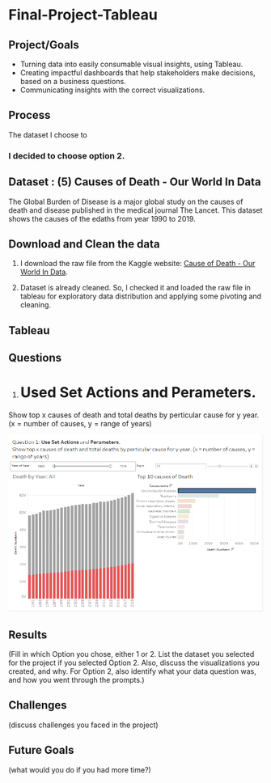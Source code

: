 # Final-Project-Tableau

## Project/Goals
- Turning data into easily consumable visual insights, using Tableau.
- Creating impactful dashboards that help stakeholders make decisions, based on a business questions.
- Communicating insights with the correct visualizations.

## Process
The dataset I choose to 
### I decided to choose option 2.
## Dataset : (5) Causes of Death - Our World In Data
The Global Burden of Disease is a major global study on the causes of death and disease published in the medical journal The Lancet. This dataset shows the causes of the edaths from year 1990 to 2019.

## Download and Clean the data
1. I download the raw file from the Kaggle website: [Cause of Death - Our World In Data](https://www.kaggle.com/datasets/ivanchvez/causes-of-death-our-world-in-data?resource=download).

2. Dataset is already cleaned. So, I checked it and loaded the raw file in tableau for exploratory data distribution and applying some pivoting and cleaning.

## Tableau
## Questions

1. # Used Set Actions and Perameters. 
Show top x causes of death and total deaths by perticular cause for y year. (x = number of causes, y = range of years)

![Question 1](https://github.com/AkashKadia47/Data-Visualization-and-Dashboards-with-Tableau/blob/main/Image/Question%201.png)

## Results
(Fill in which Option you chose, either 1 or 2. List the dataset you selected for the project if you selected Option 2. Also, discuss the visualizations you created, and why. For Option 2, also identify what your data question was, and how you went through the prompts.)

## Challenges 
(discuss challenges you faced in the project)

## Future Goals
(what would you do if you had more time?)
